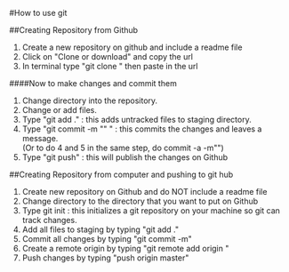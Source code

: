 #How to use git

##Creating Repository from Github

1. Create a new repository on github and include a readme file
2. Click on "Clone or download" and copy the url
3. In terminal type "git clone " then paste in the url

####Now to make changes and commit them
1. Change directory into the repository.
2. Change or add files.
3. Type "git add ." : this adds untracked files to staging directory.
4. Type "git commit -m "<message here>" " : this commits the changes and leaves a message.  
   (Or to do 4 and 5 in the same step, do commit -a -m"")
5. Type "git push" : this will publish the changes on Github


##Creating Repository from computer and pushing to git hub

1. Create new repository on Github and do NOT include a readme file
2. Change directory to the directory that you want to put on Github
3. Type git init : this initializes a git repository on your machine so git can track changes.
4. Add all files to staging by typing "git add ."
5. Commit all changes by typing "git commit -m"
6. Create a remote origin by typing "git remote add origin <url goes here>"
7. Push changes by typing "push origin master"
